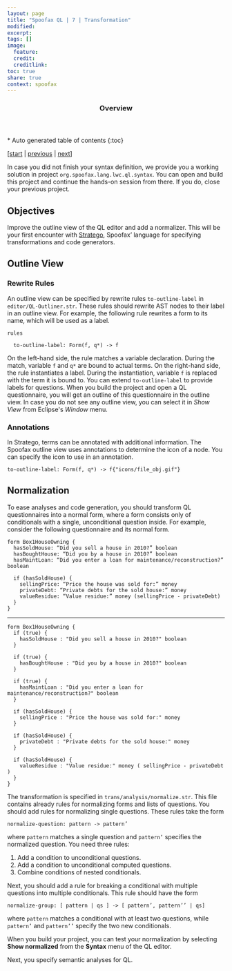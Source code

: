 ```yaml
---
layout: page
title: "Spoofax QL | 7 | Transformation"
modified:
excerpt:
tags: []
image:
  feature: 
  credit:  
  creditlink: 
toc: true
share: true
context: spoofax
---
```


<section id="table-of-contents" class="toc">
  <header> <h3>Overview</h3> </header>
  <div id="drawer" markdown="1">
  *  Auto generated table of contents
  {:toc}
  </div>
</section><!-- /#table-of-contents -->

[[start](/spoofax/tutorials/ql) | 
[previous](/spoofax/tutorials/ql/06-disambiguation) | 
[next](/spoofax/tutorials/ql/08-analysis)]

In case you did not finish your syntax definition, we provide you a working solution in project `org.spoofax.lang.lwc.ql.syntax`. You can open and build this project and continue the hands-on session from there. If you do, close your previous project.

## Objectives

Improve the outline view of the QL editor and add a normalizer.
This will be your first encounter with [Stratego](http://metaborg.org/stratego/), Spoofax’ language for specifying transformations and code generators.

## Outline View

### Rewrite Rules

An outline view can be specified by rewrite rules `to-outline-label` in `editor/QL-Outliner.str`. These rules should rewrite AST nodes to their label in an outline view. For example, the following rule rewrites a form to its name, which will be used as a label.

    rules

      to-outline-label: Form(f, q*) -> f

On the left-hand side, the rule matches a variable declaration. During the match, variable `f` and `q*` are bound to actual terms. On the right-hand side, the rule instantiates a label. During the instantiation, variable `f` is replaced with the term it is bound to. You can extend `to-outline-label` to provide labels for questions.
When you build the project and open a QL questionnaire, you will get an outline of this questionnaire in the outline view. In case you do not see any outline view, you can select it in *Show View* from Eclipse's *Window* menu.

### Annotations

In Stratego, terms can be annotated with additional information. The Spoofax outline view uses annotations to determine the icon of a node. You can specify the icon to use in an annotation.

    to-outline-label: Form(f, q*) -> f{"icons/file_obj.gif"}

## Normalization

To ease analyses and code generation, you should transform QL questionnaires into a normal form, where a form consists only of conditionals with a single, unconditional question inside.
For example, consider the following questionnaire and its normal form.

    form Box1HouseOwning {
      hasSoldHouse: “Did you sell a house in 2010?” boolean
      hasBoughtHouse: “Did you by a house in 2010?” boolean
      hasMaintLoan: “Did you enter a loan for maintenance/reconstruction?” boolean

      if (hasSoldHouse) {
        sellingPrice: “Price the house was sold for:” money
        privateDebt: “Private debts for the sold house:” money
        valueResidue: “Value residue:” money (sellingPrice - privateDebt)
      }
    }  

*****

    form Box1HouseOwning {
      if (true) {
        hasSoldHouse : "Did you sell a house in 2010?" boolean
      }

      if (true) {
        hasBoughtHouse : "Did you by a house in 2010?" boolean
      }

      if (true) {
        hasMaintLoan : "Did you enter a loan for maintenance/reconstruction?" boolean
      }

      if (hasSoldHouse) {
        sellingPrice : "Price the house was sold for:" money
      }

      if (hasSoldHouse) {
        privateDebt : "Private debts for the sold house:" money
      }

      if (hasSoldHouse) {
        valueResidue : "Value residue:" money ( sellingPrice - privateDebt )
      }
    }

The transformation is specified in `trans/analysis/normalize.str`.  This file contains already rules for normalizing forms and lists of questions. You should add rules for normalizing  single questions. These rules take the form

    normalize-question: pattern -> pattern’

where `pattern` matches a single question and `pattern’` specifies the normalized question. You need three rules:

1. Add a condition to unconditional questions.
2. Add a condition to unconditional computed questions.
3. Combine conditions of nested conditionals.

Next, you should add a rule for breaking a conditional with multiple questions into multiple conditionals. This rule should have the form

    normalize-group: [ pattern | qs ] -> [ pattern’, pattern’’ | qs]

where `pattern` matches a conditional with at least two questions, while `pattern’` and `pattern’’` specify the two new conditionals.

When you build your project, you can test your normalization by selecting **Show normalized** from the **Syntax** menu of the QL editor.

Next, you specify semantic analyses for QL.
